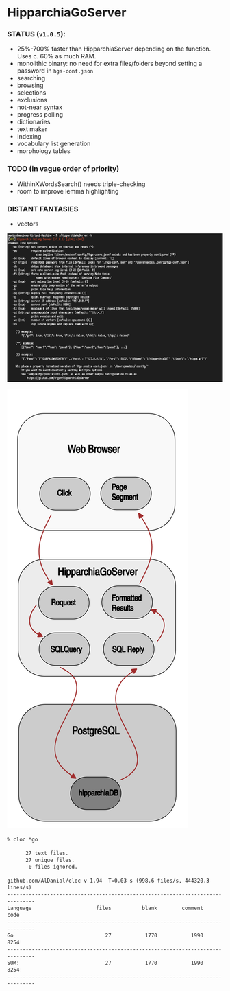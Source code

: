 # HipparchiaGoServer

### STATUS (`v1.0.5`):

* 25%-700% faster than HipparchiaServer depending on the function. Uses c. 60% as much RAM.
* monolithic binary: no need for extra files/folders beyond setting a password in `hgs-conf.json`
* searching
* browsing 
* selections 
* exclusions 
* not-near syntax
* progress polling 
* dictionaries
* text maker
* indexing
* vocabulary list generation
* morphology tables

### TODO (in vague order of priority)

* WithinXWordsSearch() needs triple-checking
* room to improve lemma highlighting

### DISTANT FANTASIES
* vectors


![options](gitimg/hgscli.png)

![workflow](gitimg/hipparchia_workflow.svg)

```
% cloc *go

      27 text files.
      27 unique files.                              
       0 files ignored.

github.com/AlDanial/cloc v 1.94  T=0.03 s (998.6 files/s, 444320.3 lines/s)
-------------------------------------------------------------------------------
Language                     files          blank        comment           code
-------------------------------------------------------------------------------
Go                              27           1770           1990           8254
-------------------------------------------------------------------------------
SUM:                            27           1770           1990           8254
-------------------------------------------------------------------------------

```